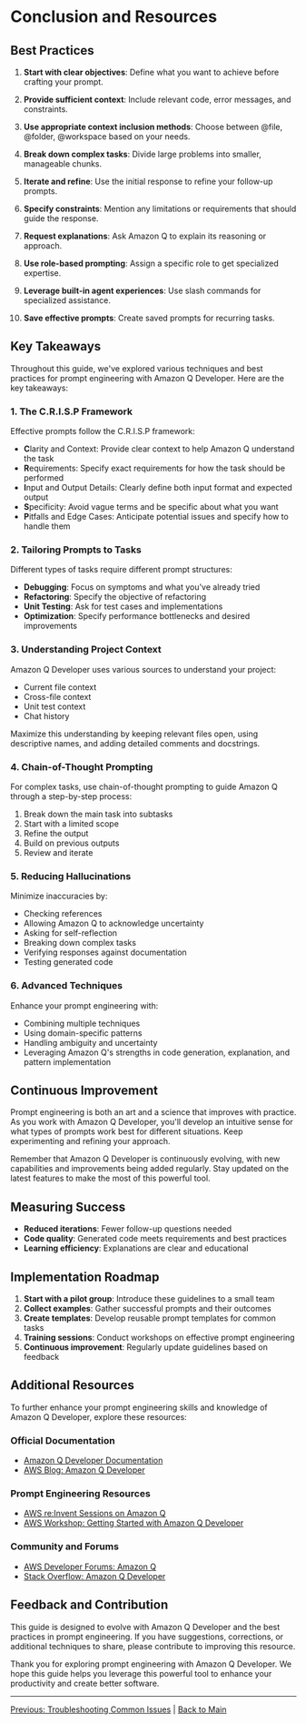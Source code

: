 # Conclusion and Resources

## Best Practices

1. **Start with clear objectives**: Define what you want to achieve before crafting your prompt.

2. **Provide sufficient context**: Include relevant code, error messages, and constraints.

3. **Use appropriate context inclusion methods**: Choose between @file, @folder, @workspace based on your needs.

4. **Break down complex tasks**: Divide large problems into smaller, manageable chunks.

5. **Iterate and refine**: Use the initial response to refine your follow-up prompts.

6. **Specify constraints**: Mention any limitations or requirements that should guide the response.

7. **Request explanations**: Ask Amazon Q to explain its reasoning or approach.

8. **Use role-based prompting**: Assign a specific role to get specialized expertise.

9. **Leverage built-in agent experiences**: Use slash commands for specialized assistance.

10. **Save effective prompts**: Create saved prompts for recurring tasks.

## Key Takeaways

Throughout this guide, we've explored various techniques and best practices for prompt engineering with Amazon Q Developer. Here are the key takeaways:

### 1. The C.R.I.S.P Framework

Effective prompts follow the C.R.I.S.P framework:
- **C**larity and Context: Provide clear context to help Amazon Q understand the task
- **R**equirements: Specify exact requirements for how the task should be performed
- **I**nput and Output Details: Clearly define both input format and expected output
- **S**pecificity: Avoid vague terms and be specific about what you want
- **P**itfalls and Edge Cases: Anticipate potential issues and specify how to handle them

### 2. Tailoring Prompts to Tasks

Different types of tasks require different prompt structures:
- **Debugging**: Focus on symptoms and what you've already tried
- **Refactoring**: Specify the objective of refactoring
- **Unit Testing**: Ask for test cases and implementations
- **Optimization**: Specify performance bottlenecks and desired improvements

### 3. Understanding Project Context

Amazon Q Developer uses various sources to understand your project:
- Current file context
- Cross-file context
- Unit test context
- Chat history

Maximize this understanding by keeping relevant files open, using descriptive names, and adding detailed comments and docstrings.

### 4. Chain-of-Thought Prompting

For complex tasks, use chain-of-thought prompting to guide Amazon Q through a step-by-step process:
1. Break down the main task into subtasks
2. Start with a limited scope
3. Refine the output
4. Build on previous outputs
5. Review and iterate

### 5. Reducing Hallucinations

Minimize inaccuracies by:
- Checking references
- Allowing Amazon Q to acknowledge uncertainty
- Asking for self-reflection
- Breaking down complex tasks
- Verifying responses against documentation
- Testing generated code

### 6. Advanced Techniques

Enhance your prompt engineering with:
- Combining multiple techniques
- Using domain-specific patterns
- Handling ambiguity and uncertainty
- Leveraging Amazon Q's strengths in code generation, explanation, and pattern implementation

## Continuous Improvement

Prompt engineering is both an art and a science that improves with practice. As you work with Amazon Q Developer, you'll develop an intuitive sense for what types of prompts work best for different situations. Keep experimenting and refining your approach.

Remember that Amazon Q Developer is continuously evolving, with new capabilities and improvements being added regularly. Stay updated on the latest features to make the most of this powerful tool.

## Measuring Success

- **Reduced iterations**: Fewer follow-up questions needed
- **Code quality**: Generated code meets requirements and best practices
- **Learning efficiency**: Explanations are clear and educational

## Implementation Roadmap

1. **Start with a pilot group**: Introduce these guidelines to a small team
2. **Collect examples**: Gather successful prompts and their outcomes
3. **Create templates**: Develop reusable prompt templates for common tasks
4. **Training sessions**: Conduct workshops on effective prompt engineering
5. **Continuous improvement**: Regularly update guidelines based on feedback

## Additional Resources

To further enhance your prompt engineering skills and knowledge of Amazon Q Developer, explore these resources:

### Official Documentation

- [Amazon Q Developer Documentation](https://docs.aws.amazon.com/amazonq/latest/qdeveloper-ug/what-is-amazon-q-developer.html)
- [AWS Blog: Amazon Q Developer](https://aws.amazon.com/blogs/aws/amazon-q-developer/)

### Prompt Engineering Resources

- [AWS re:Invent Sessions on Amazon Q](https://www.youtube.com/results?search_query=aws+reinvent+amazon+q+developer)
- [AWS Workshop: Getting Started with Amazon Q Developer](https://catalog.workshops.aws/amazon-q-developer/en-US)

### Community and Forums

- [AWS Developer Forums: Amazon Q](https://forums.aws.amazon.com/)
- [Stack Overflow: Amazon Q Developer](https://stackoverflow.com/questions/tagged/amazon-q)

## Feedback and Contribution

This guide is designed to evolve with Amazon Q Developer and the best practices in prompt engineering. If you have suggestions, corrections, or additional techniques to share, please contribute to improving this resource.

Thank you for exploring prompt engineering with Amazon Q Developer. We hope this guide helps you leverage this powerful tool to enhance your productivity and create better software.

---

[Previous: Troubleshooting Common Issues](09-troubleshooting-common-issues.md) | [Back to Main](./README.md)
